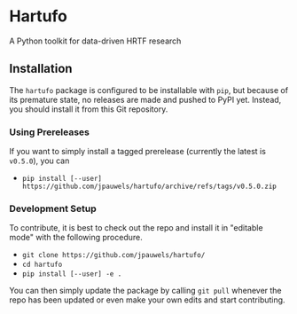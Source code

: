 # Hartufo
A Python toolkit for data-driven HRTF research

## Installation

The `hartufo` package is configured to be installable with `pip`, but because of its premature state, no releases are made and pushed to PyPI yet. Instead, you should install it from this Git repository.

### Using Prereleases
If you want to simply install a tagged prerelease (currently the latest is `v0.5.0`), you can 

- `pip install [--user] https://github.com/jpauwels/hartufo/archive/refs/tags/v0.5.0.zip`

### Development Setup
To contribute, it is best to check out the repo and install it in "editable mode" with the following procedure.

- `git clone https://github.com/jpauwels/hartufo/`
- `cd hartufo`
- `pip install [--user] -e .`

You can then simply update the package by calling `git pull` whenever the repo has been updated or even make your own edits and start contributing.
